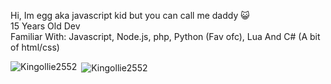 
<p align="center">
<samp>

 Hi, Im egg aka javascript kid but you can call me daddy 😺 <br>
 15 Years Old Dev <br> Familiar With: Javascript, Node.js, php, Python (Fav ofc), Lua And C# (A bit of html/css)

>

<p><img align="left" src="https://github-readme-stats.vercel.app/api/top-langs?username=Kingollie2552&show_icons=true&locale=en&layout=compact&theme=chartreuse-dark" alt="Kingollie2552" /></p>

<p>&nbsp;<img align="center" src="https://github-readme-stats.vercel.app/api?username=Kingollie2552&show_icons=true&locale=en&theme=chartreuse-dark" alt="Kingollie2552" /></p>
 
</samp>
 </p





